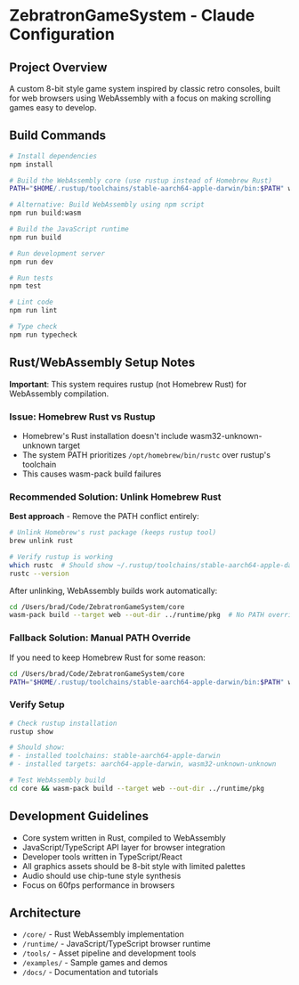 # ZebratronGameSystem - Claude Configuration

## Project Overview
A custom 8-bit style game system inspired by classic retro consoles, built for web browsers using WebAssembly with a focus on making scrolling games easy to develop.

## Build Commands
```bash
# Install dependencies
npm install

# Build the WebAssembly core (use rustup instead of Homebrew Rust)
PATH="$HOME/.rustup/toolchains/stable-aarch64-apple-darwin/bin:$PATH" wasm-pack build --target web --out-dir ../runtime/pkg

# Alternative: Build WebAssembly using npm script
npm run build:wasm

# Build the JavaScript runtime
npm run build

# Run development server
npm run dev

# Run tests
npm test

# Lint code
npm run lint

# Type check
npm run typecheck
```

## Rust/WebAssembly Setup Notes
**Important**: This system requires rustup (not Homebrew Rust) for WebAssembly compilation.

### Issue: Homebrew Rust vs Rustup
- Homebrew's Rust installation doesn't include wasm32-unknown-unknown target
- The system PATH prioritizes `/opt/homebrew/bin/rustc` over rustup's toolchain
- This causes wasm-pack build failures

### Recommended Solution: Unlink Homebrew Rust
**Best approach** - Remove the PATH conflict entirely:
```bash
# Unlink Homebrew's rust package (keeps rustup tool)
brew unlink rust

# Verify rustup is working
which rustc  # Should show ~/.rustup/toolchains/stable-aarch64-apple-darwin/bin/rustc
rustc --version
```

After unlinking, WebAssembly builds work automatically:
```bash
cd /Users/brad/Code/ZebratronGameSystem/core
wasm-pack build --target web --out-dir ../runtime/pkg  # No PATH override needed!
```

### Fallback Solution: Manual PATH Override
If you need to keep Homebrew Rust for some reason:
```bash
cd /Users/brad/Code/ZebratronGameSystem/core
PATH="$HOME/.rustup/toolchains/stable-aarch64-apple-darwin/bin:$PATH" wasm-pack build --target web --out-dir ../runtime/pkg
```

### Verify Setup
```bash
# Check rustup installation
rustup show

# Should show:
# - installed toolchains: stable-aarch64-apple-darwin
# - installed targets: aarch64-apple-darwin, wasm32-unknown-unknown

# Test WebAssembly build
cd core && wasm-pack build --target web --out-dir ../runtime/pkg
```

## Development Guidelines
- Core system written in Rust, compiled to WebAssembly
- JavaScript/TypeScript API layer for browser integration
- Developer tools written in TypeScript/React
- All graphics assets should be 8-bit style with limited palettes
- Audio should use chip-tune style synthesis
- Focus on 60fps performance in browsers

## Architecture
- `/core/` - Rust WebAssembly implementation
- `/runtime/` - JavaScript/TypeScript browser runtime
- `/tools/` - Asset pipeline and development tools
- `/examples/` - Sample games and demos
- `/docs/` - Documentation and tutorials